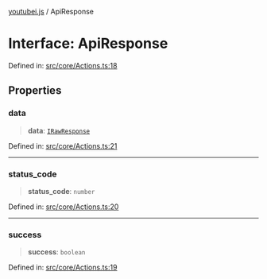 [youtubei.js](../README.md) / ApiResponse

# Interface: ApiResponse

Defined in: [src/core/Actions.ts:18](https://github.com/LuanRT/YouTube.js/blob/0733f60b57877f6b8b87dfd5cc6195b5085f5c09/src/core/Actions.ts#L18)

## Properties

### data

> **data**: [`IRawResponse`](IRawResponse.md)

Defined in: [src/core/Actions.ts:21](https://github.com/LuanRT/YouTube.js/blob/0733f60b57877f6b8b87dfd5cc6195b5085f5c09/src/core/Actions.ts#L21)

***

### status\_code

> **status\_code**: `number`

Defined in: [src/core/Actions.ts:20](https://github.com/LuanRT/YouTube.js/blob/0733f60b57877f6b8b87dfd5cc6195b5085f5c09/src/core/Actions.ts#L20)

***

### success

> **success**: `boolean`

Defined in: [src/core/Actions.ts:19](https://github.com/LuanRT/YouTube.js/blob/0733f60b57877f6b8b87dfd5cc6195b5085f5c09/src/core/Actions.ts#L19)
